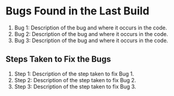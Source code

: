 # Bugs Found in the Last Build

1. Bug 1: Description of the bug and where it occurs in the code.
2. Bug 2: Description of the bug and where it occurs in the code.
3. Bug 3: Description of the bug and where it occurs in the code.

## Steps Taken to Fix the Bugs

1. Step 1: Description of the step taken to fix Bug 1.
2. Step 2: Description of the step taken to fix Bug 2.
3. Step 3: Description of the step taken to fix Bug 3.
